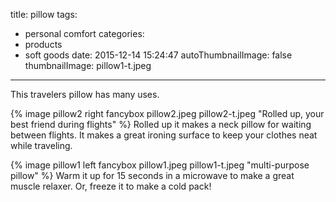 title: pillow
tags:
  - personal comfort
categories:
  - products
  - soft goods
date: 2015-12-14 15:24:47
autoThumbnailImage: false
thumbnailImage: pillow1-t.jpeg
---
This travelers pillow has many uses.
<!-- more -->
{% image pillow2 right fancybox pillow2.jpeg pillow2-t.jpeg "Rolled up, your best friend during flights" %}
Rolled up it makes a neck pillow for waiting between flights.  It makes a great ironing surface to keep your clothes neat while traveling.
<div style="clear:both"></div>
{% image pillow1 left fancybox pillow1.jpeg pillow1-t.jpeg "multi-purpose pillow" %}
Warm it up for 15 seconds in a microwave to make a great muscle relaxer.  Or, freeze it to make a cold pack!
